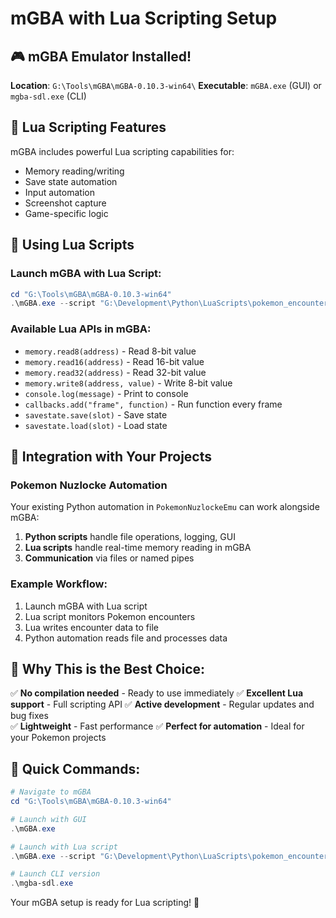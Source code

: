 # mGBA with Lua Scripting Setup

## 🎮 **mGBA Emulator Installed!**

**Location**: `G:\Tools\mGBA\mGBA-0.10.3-win64\`
**Executable**: `mGBA.exe` (GUI) or `mgba-sdl.exe` (CLI)

## 🔧 **Lua Scripting Features**

mGBA includes powerful Lua scripting capabilities for:
- Memory reading/writing
- Save state automation
- Input automation
- Screenshot capture
- Game-specific logic

## 📝 **Using Lua Scripts**

### Launch mGBA with Lua Script:
```powershell
cd "G:\Tools\mGBA\mGBA-0.10.3-win64"
.\mGBA.exe --script "G:\Development\Python\LuaScripts\pokemon_encounter_logger.lua" "path\to\your\rom.gba"
```

### Available Lua APIs in mGBA:
- `memory.read8(address)` - Read 8-bit value
- `memory.read16(address)` - Read 16-bit value  
- `memory.read32(address)` - Read 32-bit value
- `memory.write8(address, value)` - Write 8-bit value
- `console.log(message)` - Print to console
- `callbacks.add("frame", function)` - Run function every frame
- `savestate.save(slot)` - Save state
- `savestate.load(slot)` - Load state

## 🎯 **Integration with Your Projects**

### Pokemon Nuzlocke Automation
Your existing Python automation in `PokemonNuzlockeEmu` can work alongside mGBA:
1. **Python scripts** handle file operations, logging, GUI
2. **Lua scripts** handle real-time memory reading in mGBA
3. **Communication** via files or named pipes

### Example Workflow:
1. Launch mGBA with Lua script
2. Lua script monitors Pokemon encounters
3. Lua writes encounter data to file
4. Python automation reads file and processes data

## 🚀 **Why This is the Best Choice:**

✅ **No compilation needed** - Ready to use immediately
✅ **Excellent Lua support** - Full scripting API
✅ **Active development** - Regular updates and bug fixes  
✅ **Lightweight** - Fast performance
✅ **Perfect for automation** - Ideal for your Pokemon projects

## 🔗 **Quick Commands:**

```powershell
# Navigate to mGBA
cd "G:\Tools\mGBA\mGBA-0.10.3-win64"

# Launch with GUI
.\mGBA.exe

# Launch with Lua script
.\mGBA.exe --script "G:\Development\Python\LuaScripts\pokemon_encounter_logger.lua"

# Launch CLI version
.\mgba-sdl.exe
```

Your mGBA setup is ready for Lua scripting! 🎉
